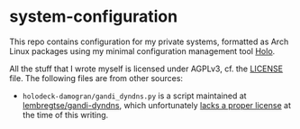 # system-configuration

This repo contains configuration for my private systems, formatted as Arch
Linux packages using my minimal configuration management tool
[Holo](https://github.com/majewsky/holo).

All the stuff that I wrote myself is licensed under AGPLv3, cf. the
[LICENSE](LICENSE) file. The following files are from other sources:

* `holodeck-damogran/gandi_dyndns.py` is a script maintained at
[lembregtse/gandi-dyndns](https://github.com/lembregtse/gandi-dyndns), which unfortunately
[lacks a proper license](https://github.com/lembregtse/gandi-dyndns/issues/9) at the time of this writing.
